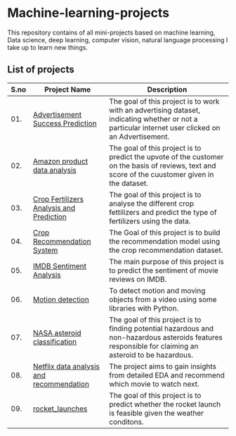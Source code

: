 # Machine-learning-projects
This repository contains of all mini-projects based on machine learning, Data science, deep learning, computer vision, natural language processing I take up to learn new things.

## List of projects

| S.no | Project Name | Description |
| --------------- | --------------- | --------------- |
|     01.    |  [Advertisement Success Prediction](https://github.com/santanukumar666/Machine-learning-projects/tree/main/Advertisment%20success)  |  The goal of this project is to work with an advertising dataset, indicating whether or not a particular internet user clicked on an Advertisement.   |
|     02.    |  [Amazon product data analysis](https://github.com/santanukumar666/Machine-learning-projects/tree/main/Amazon%20product%20data%20analysis)  |    The goal of this project is to predict the upvote of the customer on the basis of reviews, text and score of the cuustomer given in the dataset. |
|     03.    |  [Crop Fertilizers Analysis and Prediction](https://github.com/santanukumar666/Machine-learning-projects/tree/main/Crop%20Fertilizers%20Analysis%20and%20Prediction)  |  The goal of this project is to analyse the different crop fettilizers and predict the type of fertilizers using the data.   |
|     04.    |  [Crop Recommendation System](https://github.com/santanukumar666/Machine-learning-projects/tree/main/Crop%20Recommendation%20System)  |  The Goal of this project is to build the recommendation model using the crop recommendation dataset.   |
|     05.    |  [IMDB Sentiment Analysis](https://github.com/santanukumar666/Machine-learning-projects/tree/main/IMDB%20Sentiment%20Analysis)  |  The main purpose of this project is to predict the sentiment of movie reviews on IMDB.  |
|     06.    |  [Motion detection](https://github.com/santanukumar666/Machine-learning-projects/tree/main/Motion%20detection)  |   To detect motion and moving objects from a video using some libraries with Python.  |
|     07.    |  [NASA asteroid classification](https://github.com/santanukumar666/Machine-learning-projects/tree/main/NASA%20asteroid%20classification)   |   The goal of this project is to finding potential hazardous and non-hazardous asteroids features responsible for claiming an asteroid to be hazardous.   |
|     08.    |  [Netflix data analysis and recommendation](https://github.com/santanukumar666/Machine-learning-projects/tree/main/Netflix%20data%20analysis%20and%20recommendation)  |    The project aims to gain insights from detailed EDA and recommend which movie to watch next.  |
|     09.    |  [rocket_launches](https://github.com/santanukumar666/Machine-learning-projects/tree/main/rocket_launches)  |   The goal of this project is to predict whether the rocket launch is feasible given the weather conditons.  |
